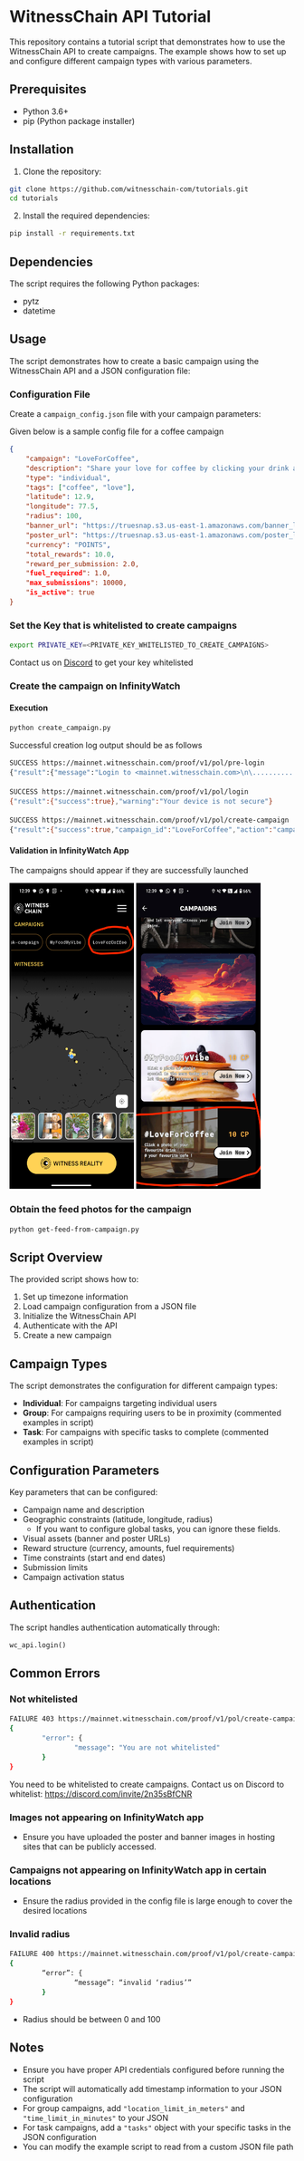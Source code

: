 # WitnessChain API Tutorial

This repository contains a tutorial script that demonstrates how to use the WitnessChain API to create campaigns. The example shows how to set up and configure different campaign types with various parameters.

## Prerequisites

- Python 3.6+
- pip (Python package installer)

## Installation

1. Clone the repository:
```bash
git clone https://github.com/witnesschain-com/tutorials.git
cd tutorials
```

2. Install the required dependencies:
```bash
pip install -r requirements.txt
```

## Dependencies

The script requires the following Python packages:
- pytz
- datetime

## Usage

The script demonstrates how to create a basic campaign using the WitnessChain API and a JSON configuration file:

### Configuration File

Create a `campaign_config.json` file with your campaign parameters:

Given below is a sample config file for a coffee campaign

```json
{
    "campaign": "LoveForCoffee",
    "description": "Share your love for coffee by clicking your drink at your favourite cafe",
    "type": "individual",
    "tags": ["coffee", "love"],
    "latitude": 12.9,
    "longitude": 77.5,
    "radius": 100,
    "banner_url": "https://truesnap.s3.us-east-1.amazonaws.com/banner_loveforcoffee.jpg",
    "poster_url": "https://truesnap.s3.us-east-1.amazonaws.com/poster_loveforcoffee.jpg",
    "currency": "POINTS",
    "total_rewards": 10.0,
    "reward_per_submission: 2.0,
    "fuel_required": 1.0,
    "max_submissions": 10000,
    "is_active": true
}
```

### Set the Key that is whitelisted to create campaigns

```bash
export PRIVATE_KEY=<PRIVATE_KEY_WHITELISTED_TO_CREATE_CAMPAIGNS>
```

Contact us on [Discord](https://discord.gg/2n35sBfCNR) to get your key whitelisted

### Create the campaign on InfinityWatch

#### Execution 
```bash
python create_campaign.py
```

Successful creation log output should be as follows

```bash
SUCCESS https://mainnet.witnesschain.com/proof/v1/pol/pre-login
{"result":{"message":"Login to <mainnet.witnesschain.com>\n\.............."}}

SUCCESS https://mainnet.witnesschain.com/proof/v1/pol/login
{"result":{"success":true},"warning":"Your device is not secure"}

SUCCESS https://mainnet.witnesschain.com/proof/v1/pol/create-campaign
{"result":{"success":true,"campaign_id":"LoveForCoffee","action":"campaign-created"}}

```

#### Validation in InfinityWatch App

The campaigns should appear if they are successfully launched

<img src="Screenshot_1.png" width="220" height="540" alt="Description">
<img src="Screenshot_2.png" width="220" height="540" alt="Description">

### Obtain the feed photos for the campaign
```bash
python get-feed-from-campaign.py
```


## Script Overview

The provided script shows how to:
1. Set up timezone information
2. Load campaign configuration from a JSON file
3. Initialize the WitnessChain API
4. Authenticate with the API
5. Create a new campaign

## Campaign Types

The script demonstrates the configuration for different campaign types:
- **Individual**: For campaigns targeting individual users
- **Group**: For campaigns requiring users to be in proximity (commented examples in script)
- **Task**: For campaigns with specific tasks to complete (commented examples in script)

## Configuration Parameters

Key parameters that can be configured:
- Campaign name and description
- Geographic constraints (latitude, longitude, radius)
    - If you want to configure global tasks, you can ignore these fields. 
- Visual assets (banner and poster URLs)
- Reward structure (currency, amounts, fuel requirements)
- Time constraints (start and end dates)
- Submission limits
- Campaign activation status

## Authentication

The script handles authentication automatically through:
```python
wc_api.login()
```

## Common Errors

### Not whitelisted
```bash
FAILURE 403 https://mainnet.witnesschain.com/proof/v1/pol/create-campaign
{
        "error": {
                "message": "You are not whitelisted"
        }
}
```
You need to be whitelisted to create campaigns. Contact us on Discord to whitelist: https://discord.com/invite/2n35sBfCNR

### Images not appearing on InfinityWatch app

- Ensure you have uploaded the poster and banner images in hosting sites that can be publicly accessed.

### Campaigns not appearing on InfinityWatch app in certain locations

- Ensure the radius provided in the config file is large enough to cover the desired locations

### Invalid radius
```bash
FAILURE 400 https://mainnet.witnesschain.com/proof/v1/pol/create-campaign
{
        “error”: {
                “message”: “invalid ‘radius’”
        }
}
```
- Radius should be between 0 and 100

## Notes

- Ensure you have proper API credentials configured before running the script
- The script will automatically add timestamp information to your JSON configuration
- For group campaigns, add `"location_limit_in_meters"` and `"time_limit_in_minutes"` to your JSON
- For task campaigns, add a `"tasks"` object with your specific tasks in the JSON configuration
- You can modify the example script to read from a custom JSON file path
